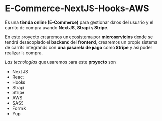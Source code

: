 # E-Commerce-NextJS-Hooks-AWS
Es una **tienda online (E-Commerce)** para gestionar datos del usuario y el carrito de compra usando **Next JS**, **Strapi** y **Stripe**.

En este proyecto crearemos un ecosistema por **microservicios** donde se tendrá desacoplado el **backend** del **frontend**, crearemos un propio sistema de carrito integrando con **una pasarela de pago** como **Stripe** y asi poder realizar la compra.

*Las tecnologías* que usaremos para este **proyecto** son:
- Next JS
- React
- Hooks
- Strapi
- Stripe
- AWS
- SASS
- Formik
- Yup
